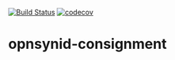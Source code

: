 [![Build Status](https://travis-ci.com/open-synergy/opnsynid-consignment.svg?branch=8.0)](https://travis-ci.com/open-synergy/8.0)
[![codecov](https://codecov.io/gh/open-synergy/opnsynid-consignment/branch/8.0}/graph/badge.svg)](https://codecov.io/gh/open-synergy/opnsynid-consignment)

# opnsynid-consignment
